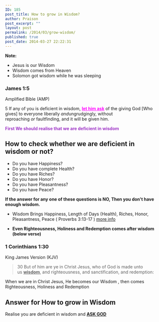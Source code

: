 ```yaml
---
ID: 185
post_title: How to grow in Wisdom?
author: Praison
post_excerpt: ""
layout: post
permalink: /2014/03/grow-wisdom/
published: true
post_date: 2014-03-27 22:22:31
---
```

<strong>Note:</strong>
<ul>
	<li>Jesus is our Wisdom</li>
	<li>Wisdom comes from Heaven</li>
	<li>Solomon got wisdom while he was sleeping</li>
</ul>
<div>
<h3>James 1:5</h3>
Amplified Bible (AMP)

</div>
<div>

5 If any of you is deficient in wisdom, <span style="text-decoration: underline; color: #ff00ff;"><strong>let him ask</strong></span> of the giving God [Who gives] to everyone liberally <i>and</i>ungrudgingly, without reproaching <i>or</i> faultfinding, and it will be given him.

<strong><span style="color: #9f37c7;">First We should realise that we are deficient in wisdom</span></strong>
<h2>How to check whether we are deficient in wisdom or not?</h2>
<ul>
	<li>Do you have Happiness?</li>
	<li>Do you have complete Health?</li>
	<li>Do you have Riches?</li>
	<li>Do you have Honor?</li>
	<li>Do you have Pleasantness?</li>
	<li>Do you have Peace?</li>
</ul>
<strong>If the answer for any one of these questions is NO, Then you don't have enough wisdom. </strong>

</div>
<div></div>
<div>
<ul>
	<li>Wisdom Brings Happiness, Length of Days (Health), Riches, Honor, Pleasantness, Peace ( Proverbs 3:13-17 ) <a title="What should be your #1 Prayer Request?" href="http://biblerevelation.org/2014/03/20/number-1-prayer-request/" target="_blank" rel="noopener noreferrer">more info</a></li>
</ul>
<ul>
	<li><strong>Even Righteousness, Holiness and Redemption comes after wisdom (below verse)</strong></li>
</ul>
</div>
<div>
<div>
<h3>1 Corinthians 1:30</h3>
King James Version (KJV)

</div>
<div>
<blockquote>30 But of him are ye in Christ Jesus, who of God is made unto us <span style="text-decoration: underline;"><strong>wisdom</strong></span>, and righteousness, and sanctification, and redemption:</blockquote>
</div>
When we are in Christ Jesus, He becomes our Wisdom , then comes Righteousness, Holiness and Redemption
<h2>Answer for How to grow in Wisdom</h2>
Realise you are deficient in wisdom and <span style="text-decoration: underline;"><strong>ASK GOD</strong></span>

</div>